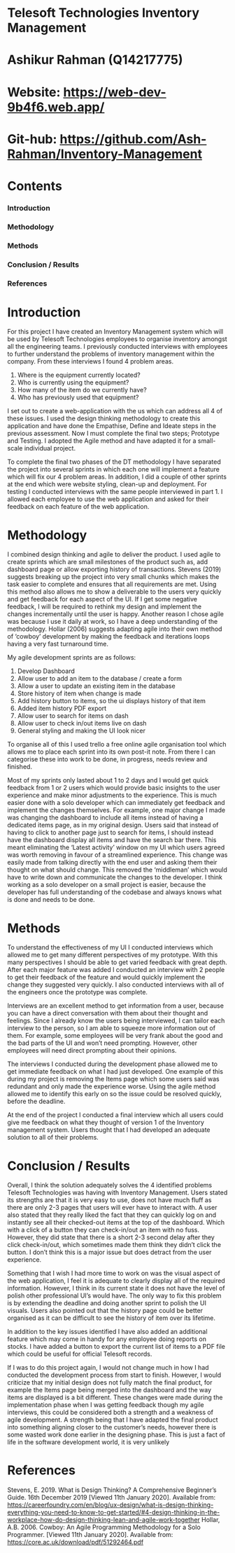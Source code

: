 
# Telesoft Technologies Inventory Management
# Ashikur Rahman (Q14217775)
# Website: https://web-dev-9b4f6.web.app/
# Git-hub: https://github.com/Ash-Rahman/Inventory-Management

# Contents
### Introduction
### Methodology
### Methods
### Conclusion / Results
### References

# Introduction
For this project I have created an Inventory Management system which will be used by Telesoft Technologies employees to organise inventory amongst all the engineering teams. I previously conducted interviews with employees to further understand the problems of inventory management within the company. From these interviews I found 4 problem areas.

  1.	Where is the equipment currently located?
  2.	Who is currently using the equipment?
  3.	How many of the item do we currently have?
  4.	Who has previously used that equipment?
  
I set out to create a web-application with the us which can address all 4 of these issues. I used the design thinking methodology to create this application and have done the Empathise, Define and Ideate steps in the previous assessment. Now I must complete the final two steps; Prototype and Testing. I adopted the Agile method and have adapted it for a small-scale individual project.

To complete the final two phases of the DT methodology I have separated the project into several sprints in which each one will implement a feature which will fix our 4 problem areas. In addition, I did a couple of other sprints at the end which were website styling, clean-up and deployment. For testing I conducted interviews with the same people interviewed in part 1. I allowed each employee to use the web application and asked for their feedback on each feature of the web application.

# Methodology
I combined design thinking and agile to deliver the product. I used agile to create sprints which are small milestones of the product such as, add dashboard page or allow exporting history of transactions. Stevens (2019) suggests breaking up the project into very small chunks which makes the task easier to complete and ensures that all requirements are met. Using this method also allows me to show a deliverable to the users very quickly and get feedback for each aspect of the UI. If I get some negative feedback, I will be required to rethink my design and implement the changes incrementally until the user is happy. Another reason I chose agile was because I use it daily at work, so I have a deep understanding of the methodology. Hollar (2006) suggests adapting agile into their own method of ‘cowboy’ development by making the feedback and iterations loops having a very fast turnaround time.

My agile development sprints are as follows:
  1.	Develop Dashboard
  2.	Allow user to add an item to the database / create a form
  3.	Allow a user to update an existing item in the database
  4.	Store history of item when change is made
  5.	Add history button to items, so the ui displays history of that item
  6.	Added item history PDF export
  7.	Allow user to search for items on dash
  8.	Allow user to check in/out items live on dash
  9.	General styling and making the UI look nicer

To organise all of this I used trello a free online agile organisation tool which allows me to place each sprint into its own post-it note. From there I can categorise these into work to be done, in progress, needs review and finished.

Most of my sprints only lasted about 1 to 2 days and I would get quick feedback from 1 or 2 users which would provide basic insights to the user experience and make minor adjustments to the experience. This is much easier done with a solo developer which can immediately get feedback and implement the changes themselves. For example, one major change I made was changing the dashboard to include all items instead of having a dedicated items page, as in my original design. Users said that instead of having to click to another page just to search for items, I should instead have the dashboard display all items and have the search bar there. This meant eliminating the ‘Latest activity’ window on my UI which users agreed was worth removing in favour of a streamlined experience. This change was easily made from talking directly with the end user and asking them their thought on what should change. This removed the ‘middleman’ which would have to write down and communicate the changes to the developer.  I think working as a solo developer on a small project is easier, because the developer has full understanding of the codebase and always knows what is done and needs to be done.

# Methods
To understand the effectiveness of my UI I conducted interviews which allowed me to get many different perspectives of my prototype. With this many perspectives I should be able to get varied feedback with great depth. After each major feature was added I conducted an interview with 2 people to get their feedback of the feature and would quickly implement the change they suggested very quickly. I also conducted interviews with all of the engineers once the prototype was complete.

Interviews are an excellent method to get information from a user, because you can have a direct conversation with them about their thought and feelings. Since I already know the users being interviewed, I can tailor each interview to the person, so I am able to squeeze more information out of them. For example, some employees will be very frank about the good and the bad parts of the UI and won’t need prompting. However, other employees will need direct prompting about their opinions.

The interviews I conducted during the development phase allowed me to get immediate feedback on what I had just developed. One example of this during my project is removing the Items page which some users said was redundant and only made the experience worse. Using the agile method allowed me to identify this early on so the issue could be resolved quickly, before the deadline.

At the end of the project I conducted a final interview which all users could give me feedback on what they thought of version 1 of the Inventory management system. Users thought that I had developed an adequate solution to all of their problems.

# Conclusion / Results
Overall, I think the solution adequately solves the 4 identified problems Telesoft Technologies was having with Inventory Management. Users stated its strengths are that it is very easy to use, does not have much fluff as there are only 2-3 pages that users will ever have to interact with. A user also stated that they really liked the fact that they can quickly log on and instantly see all their checked-out items at the top of the dashboard. Which with a click of a button they can check-in/out an item with no fuss. However, they did state that there is a short 2-3 second delay after they click check-in/out, which sometimes made them think they didn’t click the button. I don’t think this is a major issue but does detract from the user experience.

Something that I wish I had more time to work on was the visual aspect of the web application, I feel it is adequate to clearly display all of the required information. However, I think in its current state it does not have the level of polish other professional UI’s would have. The only way to fix this problem is by extending the deadline and doing another sprint to polish the UI visuals. Users also pointed out that the history page could be better organised as it can be difficult to see the history of item over its lifetime.

In addition to the key issues identified I have also added an additional feature which may come in handy for any employee doing reports on stocks. I have added a button to export the current list of items to a PDF file which could be useful for official Telesoft records.

If I was to do this project again, I would not change much in how I had conducted the development process from start to finish. However, I would criticize that my initial design does not fully match the final product, for example the Items page being merged into the dashboard and the way items are displayed is a bit different. These changes were made during the implementation phase when I was getting feedback though my agile interviews, this could be considered both a strength and a weakness of agile development. A strength being that I have adapted the final product into something aligning closer to the customer’s needs, however there is some wasted work done earlier in the designing phase. This is just a fact of life in the software development world, it is very unlikely

# References
Stevens, E. 2019. What is Design Thinking? A Comprehensive Beginner’s Guide. 16th December 2019 [Viewed 11th January 2020]. Available from: https://careerfoundry.com/en/blog/ux-design/what-is-design-thinking-everything-you-need-to-know-to-get-started/#4-design-thinking-in-the-workplace-how-do-design-thinking-lean-and-agile-work-together
Hollar, A.B. 2006. Cowboy: An Agile Programming Methodology for a Solo Programmer. [Viewed 11th January 2020]. Available from: https://core.ac.uk/download/pdf/51292464.pdf
